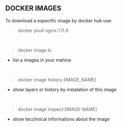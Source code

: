 ## DOCKER IMAGES

To download a especific image by docker hub use:
<br>

>  docker poull nginx:1.11.9

<br>

> docker image ls
- list a images in your mahine

<br>

> docker image history [IMAGE_NAME]
- show layers or history by instalation of this image

<br>

> docker image inspect [IMAGE-NAME]
- show tecchnical informations about the image 